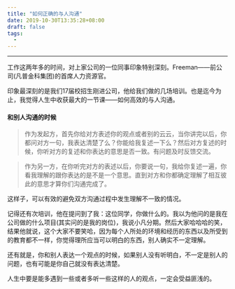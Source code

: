 ```yaml
---
title: "如何正确的与人沟通"
date: 2019-10-30T13:35:28+08:00
draft: false
tags: 
  - 
---
```

----

工作这两年多的时间，对上家公司的一位同事印象特别深刻。Freeman——前公司(凡普金科集团)的首席人力资源官。

印象最深刻的是我们17届校招生刚进公司，他给我们做的几场培训。也是迄今为止，我觉得人生中收获最大的一节课——如何高效的与人沟通。

#### 和别人沟通的时候

> 作为发起方，首先你给对方表述你的观点或者别的云云，当你讲完以后，你都问对方一句，我表达清楚了么？你能给我复述一下么？然后对方复述的时候，你听对方的复述和你表达的意思是否一致。有问题及时反馈交流。

> 作为另一方，在你听完对方的表述以后，你要说一句，我给你复述一遍，你看我理解的跟你表达的是不是一个意思。直到对方和你都确定理解了相互彼此的意思才算你们沟通完成了。

这样子，可以有效的避免双方沟通过程中发生理解不一致的情况。

记得还有次培训，他在提问到了我：这位同学，你做什么的。我以为他问的是我在公司做的什么项目(其实问的是我的岗位)，我说小凡分期。然后大家哈哈哈的笑，结果他就说，这个大家不要笑哈，因为每个人所处的环境和经历的东西以及所受到的教育都不一样，你觉得理所应当可以明白的东西，别人确实不一定理解。

还有就是，你和别人表达一个观点的时候，如果别人没有听明白，不一定是别人的问题，也有可能是你自己就没有表达清楚。

人生中要是能多遇到一些或者多听一些这样的人的观点，一定会受益匪浅的。

